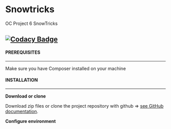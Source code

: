 # Snowtricks
OC Project 6 SnowTricks

[![Codacy Badge](https://app.codacy.com/project/badge/Grade/eafb4bda6edf4971b618e4a23b1d9fd3)](https://www.codacy.com/gh/Nicolasjmcrt/snowtricks/dashboard?utm_source=github.com&amp;utm_medium=referral&amp;utm_content=Nicolasjmcrt/snowtricks&amp;utm_campaign=Badge_Grade)
------------------------------------------------------------------------------------------------------------------------------------------------------------
#### PREREQUISITES
------------------------------------------------------------------------------------------------------------------------------------------------------------
Make sure you have Composer installed on your machine

#### INSTALLATION
------------------------------------------------------------------------------------------------------------------------------------------------------------
**Download or clone**

Download zip files or clone the project repository with github => [see GitHub documentation](https://docs.github.com/en/repositories/creating-and-managing-repositories/cloning-a-repository).


**Configure environment**


